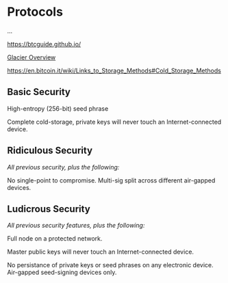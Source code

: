# Protocols

...

https://btcguide.github.io/


[Glacier Overview](glacier.md)


https://en.bitcoin.it/wiki/Links_to_Storage_Methods#Cold_Storage_Methods


## Basic Security

High-entropy (256-bit) seed phrase

Complete cold-storage,
 private keys will never touch an Internet-connected device.



## Ridiculous Security

*All previous security, plus the following:*

No single-point to compromise.
Multi-sig split across different air-gapped devices.


## Ludicrous Security

*All previous security features, plus the following:*

Full node on a protected network.

Master public keys will never touch an Internet-connected device.

No persistance of private keys or seed phrases on any electronic device.
 Air-gapped seed-signing devices only.





